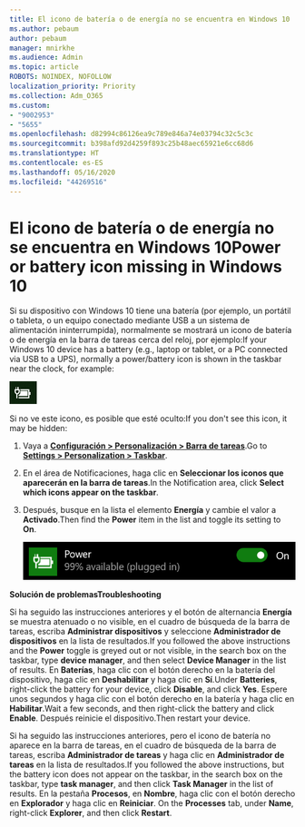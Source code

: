 ```yaml
---
title: El icono de batería o de energía no se encuentra en Windows 10
ms.author: pebaum
author: pebaum
manager: mnirkhe
ms.audience: Admin
ms.topic: article
ROBOTS: NOINDEX, NOFOLLOW
localization_priority: Priority
ms.collection: Adm_O365
ms.custom:
- "9002953"
- "5655"
ms.openlocfilehash: d82994c86126ea9c789e846a74e03794c32c5c3c
ms.sourcegitcommit: b398afd92d4259f893c25b48aec65921e6cc68d6
ms.translationtype: HT
ms.contentlocale: es-ES
ms.lasthandoff: 05/16/2020
ms.locfileid: "44269516"
---
```

# <a name="power-or-battery-icon-missing-in-windows-10"></a><span data-ttu-id="c6c46-102">El icono de batería o de energía no se encuentra en Windows 10</span><span class="sxs-lookup"><span data-stu-id="c6c46-102">Power or battery icon missing in Windows 10</span></span>

<span data-ttu-id="c6c46-103">Si su dispositivo con Windows 10 tiene una batería (por ejemplo, un portátil o tableta, o un equipo conectado mediante USB a un sistema de alimentación ininterrumpida), normalmente se mostrará un icono de batería o de energía en la barra de tareas cerca del reloj, por ejemplo:</span><span class="sxs-lookup"><span data-stu-id="c6c46-103">If your Windows 10 device has a battery (e.g., laptop or tablet, or a PC connected via USB to a UPS), normally a power/battery icon is shown in the taskbar near the clock, for example:</span></span>

![Icono de batería](media/battery-icon.png)

<span data-ttu-id="c6c46-105">Si no ve este icono, es posible que esté oculto:</span><span class="sxs-lookup"><span data-stu-id="c6c46-105">If you don't see this icon, it may be hidden:</span></span>

1. <span data-ttu-id="c6c46-106">Vaya a **[Configuración > Personalización > Barra de tareas](ms-settings:taskbar?activationSource=GetHelp)**.</span><span class="sxs-lookup"><span data-stu-id="c6c46-106">Go to **[Settings > Personalization > Taskbar](ms-settings:taskbar?activationSource=GetHelp)**.</span></span>

2. <span data-ttu-id="c6c46-107">En el área de Notificaciones, haga clic en **Seleccionar los iconos que aparecerán en la barra de tareas**.</span><span class="sxs-lookup"><span data-stu-id="c6c46-107">In the Notification area, click **Select which icons appear on the taskbar**.</span></span>

3. <span data-ttu-id="c6c46-108">Después, busque en la lista el elemento **Energía** y cambie el valor a **Activado**.</span><span class="sxs-lookup"><span data-stu-id="c6c46-108">Then find the **Power** item in the list and toggle its setting to **On**.</span></span>

    ![Mostrar el icono de energía en la barra de tareas](media/power-icon-on.png)

<span data-ttu-id="c6c46-110">**Solución de problemas**</span><span class="sxs-lookup"><span data-stu-id="c6c46-110">**Troubleshooting**</span></span>

<span data-ttu-id="c6c46-111">Si ha seguido las instrucciones anteriores y el botón de alternancia **Energía** se muestra atenuado o no visible, en el cuadro de búsqueda de la barra de tareas, escriba **Administrar dispositivos** y seleccione **Administrador de dispositivos** en la lista de resultados.</span><span class="sxs-lookup"><span data-stu-id="c6c46-111">If you followed the above instructions and the **Power** toggle is greyed out or not visible, in the search box on the taskbar, type **device manager**, and then select **Device Manager** in the list of results.</span></span> <span data-ttu-id="c6c46-112">En **Baterías**, haga clic con el botón derecho en la batería del dispositivo, haga clic en **Deshabilitar** y haga clic en **Sí**.</span><span class="sxs-lookup"><span data-stu-id="c6c46-112">Under **Batteries**, right-click the battery for your device, click **Disable**, and click **Yes**.</span></span> <span data-ttu-id="c6c46-113">Espere unos segundos y haga clic con el botón derecho en la batería y haga clic en **Habilitar**.</span><span class="sxs-lookup"><span data-stu-id="c6c46-113">Wait a few seconds, and then right-click the battery and click **Enable**.</span></span> <span data-ttu-id="c6c46-114">Después reinicie el dispositivo.</span><span class="sxs-lookup"><span data-stu-id="c6c46-114">Then restart your device.</span></span>

<span data-ttu-id="c6c46-115">Si ha seguido las instrucciones anteriores, pero el icono de batería no aparece en la barra de tareas, en el cuadro de búsqueda de la barra de tareas, escriba **Administrador de tareas** y haga clic en **Administrador de tareas** en la lista de resultados.</span><span class="sxs-lookup"><span data-stu-id="c6c46-115">If you followed the above instructions, but the battery icon does not appear on the taskbar, in the search box on the taskbar, type **task manager**, and then click **Task Manager** in the list of results.</span></span> <span data-ttu-id="c6c46-116">En la pestaña **Procesos**, en **Nombre**, haga clic con el botón derecho en **Explorador** y haga clic en **Reiniciar**.  </span><span class="sxs-lookup"><span data-stu-id="c6c46-116">On the **Processes** tab, under **Name**, right-click **Explorer**, and then click **Restart**.</span></span>
